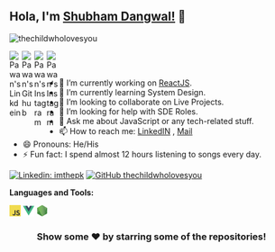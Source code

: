 ## Hola, I'm [Shubham Dangwal!](https://www.linkedin.com/in/shubham-dangwal-307347197/) 👋

<p align="left"> <img src="https://komarev.com/ghpvc/?username=thechildwholovesyou&label=Views&color=blue&style=plastic" alt="thechildwholovesyou" /> </p>


<a href="https://www.linkedin.com/in/shubham-dangwal-307347197/">
  <img align="left" alt="Pawan's Linkdein" width="22px" src="https://cdn.jsdelivr.net/npm/simple-icons@v3/icons/linkedin.svg" />
</a>
<a href="https://github.com/thechildwholovesyou">
  <img align="left" alt="Pawan's Github" width="22px" src="https://cdn.jsdelivr.net/npm/simple-icons@v3/icons/github.svg" />
</a>
<a href="https://instagram.com/shubhamdangwal3/">
  <img align="left" alt="Pawan's Instagram" width="22px" src="https://cdn.jsdelivr.net/npm/simple-icons@v3/icons/instagram.svg" />
</a>
<a href="https://leetcode.com/thechildwholovesyou/">
  <img align="left" alt="Pawan's Instagram" width="22px" src="https://cdn.jsdelivr.net/npm/simple-icons@v3/icons/leetcode.svg" />
</a>

<br/>
<br/>


- 🔭 I’m currently working on [ReactJS](https://reactjs.org/).
- 🌱 I’m currently learning System Design.
- 👯 I’m looking to collaborate on Live Projects.
- 🤔 I’m looking for help with SDE Roles.
- 💬 Ask me about JavaScript or any tech-related stuff.
- 📫 How to reach me: [LinkedIN](https://www.linkedin.com/in/shubham-dangwal-307347197/) , [Mail](recruitshubhamdangwal2023@gmail.com)
- 😄 Pronouns: He/His
- ⚡ Fun fact: I spend almost 12 hours listening to songs every day.


[![Linkedin: imthepk](https://img.shields.io/badge/-shubham-blue?style=flat-square&logo=Linkedin&logoColor=white&link=https:/www.linkedin.com/in/shubham-dangwal-307347197/)](https://www.linkedin.com/in/imthepk/)
[![GitHub thechildwholovesyou](https://img.shields.io/github/followers/thechildwholovesyou?label=follow&style=social)](https://github.com/thechildwholovesyou)



**Languages and Tools:**  


<code><img height="20" src="https://raw.githubusercontent.com/github/explore/80688e429a7d4ef2fca1e82350fe8e3517d3494d/topics/javascript/javascript.png"></code>
<code><img height="20" src="https://raw.githubusercontent.com/github/explore/80688e429a7d4ef2fca1e82350fe8e3517d3494d/topics/vue/vue.png"></code>
<code><img height="20" src="https://raw.githubusercontent.com/github/explore/80688e429a7d4ef2fca1e82350fe8e3517d3494d/topics/nodejs/nodejs.png"></code>    




<div align="center">

### Show some ❤️ by starring some of the repositories!

</div>
